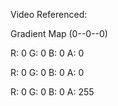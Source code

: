 Video Referenced: 

Gradient Map (0--0--0)

R: 0 G: 0 B: 0 A: 0

R: 0 G: 0 B: 0 A: 0

R: 0 G: 0 B: 0 A: 255

